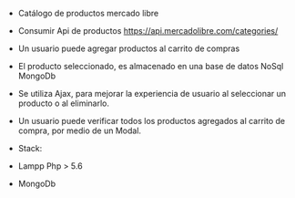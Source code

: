 - Catálogo de productos mercado libre
- Consumir Api de productos https://api.mercadolibre.com/categories/ 
- Un usuario puede agregar productos al carrito de compras
- El producto seleccionado, es almacenado en una base de datos NoSql MongoDb
- Se utiliza Ajax, para mejorar la experiencia de usuario al seleccionar un producto o al eliminarlo.
- Un usuario puede verificar todos los productos agregados al carrito de compra, por medio de un Modal. 

- Stack:
- Lampp Php > 5.6
- MongoDb

